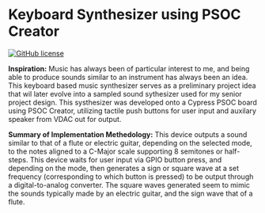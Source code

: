 ﻿# Keyboard Synthesizer using PSOC Creator
[![GitHub license](https://img.shields.io/badge/license-MIT-blue.svg)](https://raw.githubusercontent.com/amaurilopez90/Embedded-Systems/master/LICENSE)

**Inspiration:** Music has always been of particular interest to me, and being able to produce sounds similar to an instrument has always been an idea. This keyboard based music synthesizer serves as a preliminary project idea that wil later evolve into a sampled sound sythesizer used for my senior project design. This systhesizer was developed onto a Cypress PSOC board using PSOC Creator, utilizing tactile push buttons for user input and auxilary speaker from VDAC out for output. 

**Summary of Implementation Methedology:** This device outputs a sound similar to that of a flute or electric guitar, depending on the selected mode, to the notes aligned to a C-Major scale supporting 8 semitones or half-steps. This device waits for user input via GPIO button press, and depending on the mode, then generates a sign or square wave at a set frequency (corresponding to which button is pressed) to be output through a digital-to-analog converter. The square waves generated seem to mimic the sounds typically made by an electric guitar, and the sign wave that of a flute. 

